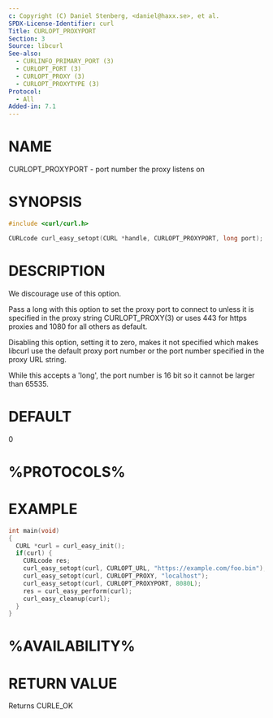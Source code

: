 ```yaml
---
c: Copyright (C) Daniel Stenberg, <daniel@haxx.se>, et al.
SPDX-License-Identifier: curl
Title: CURLOPT_PROXYPORT
Section: 3
Source: libcurl
See-also:
  - CURLINFO_PRIMARY_PORT (3)
  - CURLOPT_PORT (3)
  - CURLOPT_PROXY (3)
  - CURLOPT_PROXYTYPE (3)
Protocol:
  - All
Added-in: 7.1
---
```


# NAME

CURLOPT_PROXYPORT - port number the proxy listens on

# SYNOPSIS

~~~c
#include <curl/curl.h>

CURLcode curl_easy_setopt(CURL *handle, CURLOPT_PROXYPORT, long port);
~~~

# DESCRIPTION

We discourage use of this option.

Pass a long with this option to set the proxy port to connect to unless it is
specified in the proxy string CURLOPT_PROXY(3) or uses 443 for https proxies
and 1080 for all others as default.

Disabling this option, setting it to zero, makes it not specified which makes
libcurl use the default proxy port number or the port number specified in the
proxy URL string.

While this accepts a 'long', the port number is 16 bit so it cannot be larger
than 65535.

# DEFAULT

0

# %PROTOCOLS%

# EXAMPLE

~~~c
int main(void)
{
  CURL *curl = curl_easy_init();
  if(curl) {
    CURLcode res;
    curl_easy_setopt(curl, CURLOPT_URL, "https://example.com/foo.bin");
    curl_easy_setopt(curl, CURLOPT_PROXY, "localhost");
    curl_easy_setopt(curl, CURLOPT_PROXYPORT, 8080L);
    res = curl_easy_perform(curl);
    curl_easy_cleanup(curl);
  }
}
~~~

# %AVAILABILITY%

# RETURN VALUE

Returns CURLE_OK
